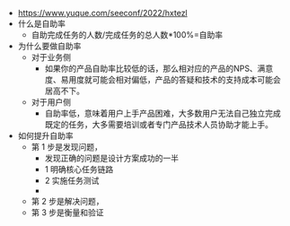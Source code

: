 - https://www.yuque.com/seeconf/2022/hxtezl
- 什么是自助率
	- 自助完成任务的人数/完成任务的总人数*100%=自助率
- 为什么要做自助率
	- 对于业务侧
		- 如果你的产品自助率比较低的话，那么相对应的产品的NPS、满意度、易用度就可能会相对偏低，产品的答疑和技术的支持成本可能会居高不下。
	- 对于用户侧
		- 自助率低，意味着用户上手产品困难，大多数用户无法自己独立完成既定的任务，大多需要培训或者专门产品技术人员协助才能上手。
- 如何提升自助率
	- 第 1 步是发现问题，
		- 发现正确的问题是设计方案成功的一半
		- 1 明确核心任务链路
		- 2 实施任务测试
		-
	- 第 2 步是解决问题，
	- 第 3 步是衡量和验证